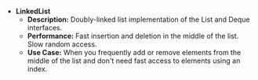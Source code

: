 - **LinkedList**
  - **Description:** Doubly-linked list implementation of the List and Deque interfaces.
  - **Performance:** Fast insertion and deletion in the middle of the list. Slow random access.
  - **Use Case:** When you frequently add or remove elements from the middle of the list and don't need fast access to elements using an index.
